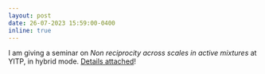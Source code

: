 ```yaml
---
layout: post
date: 26-07-2023 15:59:00-0400
inline: true
---
```


I am giving a seminar on <i>Non reciprocity across scales in active mixtures</i> at YITP, in hybrid mode. [Details attached](http://www2.yukawa.kyoto-u.ac.jp/~non-equilibrium/seminar.html)!
